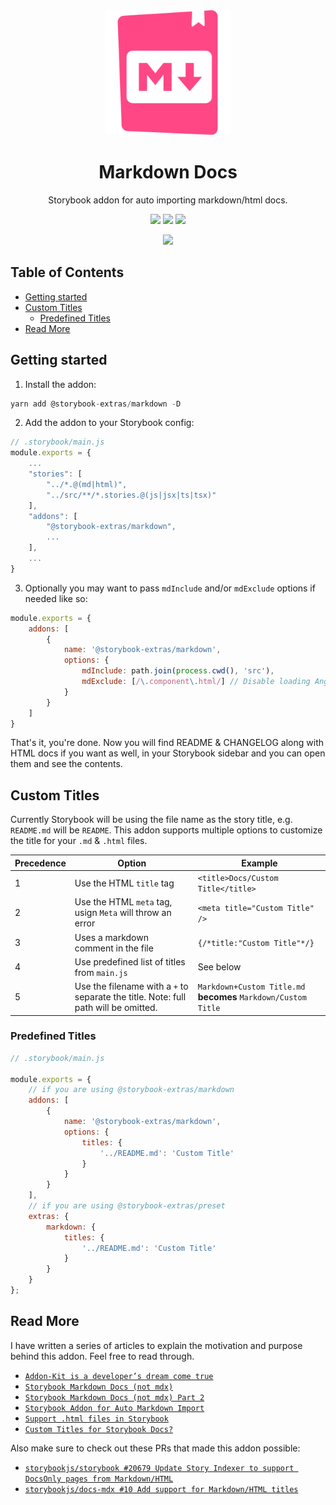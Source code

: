 <div align="center">

<img src="https://raw.githubusercontent.com/sheriffMoose/storybook-extras/master/logos/markdown.svg" alt="logo" width="200" />

<h1>Markdown Docs</h1>
<p>Storybook addon for auto importing markdown/html docs.</p>

![][img.node]
[![][img.npm]][link.npm]
[![][img.storybook]][link.npm]

[![][img.banner]][link.npm]

</div>

<h2>Table of Contents</h2>

- [Getting started](#getting-started)
- [Custom Titles](#custom-titles)
  - [Predefined Titles](#predefined-titles)
- [Read More](#read-more)

## Getting started

1. Install the addon:

```js
yarn add @storybook-extras/markdown -D
```

2. Add the addon to your Storybook config:

```js
// .storybook/main.js
module.exports = {
    ...
    "stories": [
        "../*.@(md|html)",
        "../src/**/*.stories.@(js|jsx|ts|tsx)"
    ],
    "addons": [
        "@storybook-extras/markdown",
        ...
    ],
    ...
}
```

3. Optionally you may want to pass `mdInclude` and/or `mdExclude` options if needed like so:

```js
module.exports = {
    addons: [
        {
            name: '@storybook-extras/markdown',
            options: {
                mdInclude: path.join(process.cwd(), 'src'),
                mdExclude: [/\.component\.html/] // Disable loading Angular component files
            }
        }
    ]
}
```

That's it, you're done. Now you will find README & CHANGELOG along with HTML docs if you want as well, in your Storybook sidebar and you can open them and see the contents.

## Custom Titles

Currently Storybook will be using the file name as the story title, e.g. `README.md` will be `README`. This addon supports multiple options to customize the title for your `.md` & `.html` files.

| Precedence | Option | Example |
| -- | --- | --- |
| 1 | Use the HTML `title` tag | `<title>Docs/Custom Title</title>`  |
| 2 | Use the HTML `meta` tag, usign `Meta` will throw an error | `<meta title="Custom Title" />` |
| 3 | Uses a markdown comment in the file | `{/*title:"Custom Title"*/}` |
| 4 | Use predefined list of titles from `main.js` | See below |
| 5 | Use the filename with a `+` to separate the title. Note: full path will be omitted. | `Markdown+Custom Title.md` **becomes** `Markdown/Custom Title` |


### Predefined Titles

```js
// .storybook/main.js

module.exports = {
    // if you are using @storybook-extras/markdown
    addons: [
        {
            name: '@storybook-extras/markdown',
            options: {
                titles: {
                    '../README.md': 'Custom Title'
                }
            }
        }
    ],
    // if you are using @storybook-extras/preset
    extras: {
        markdown: {
            titles: {
                '../README.md': 'Custom Title'
            }
        }
    }
};
```


## Read More

I have written a series of articles to explain the motivation and purpose behind this addon. Feel free to read through.

* [`Addon-Kit is a developer’s dream come true`](https://sheriffmoose.medium.com/storybook-addon-kit-is-a-developers-dream-come-true-65ab254970d5)
* [`Storybook Markdown Docs (not mdx)`](https://sheriffmoose.medium.com/storybook-markdown-docs-not-mdx-cfa25632ebfc)
* [`Storybook Markdown Docs (not mdx) Part 2`](https://sheriffmoose.medium.com/storybook-markdown-docs-not-mdx-part-2-757463fcad84)
* [`Storybook Addon for Auto Markdown Import`](https://sheriffmoose.medium.com/storybook-addon-for-auto-markdown-import-74f58b6d9c5c)
* [`Support .html files in Storybook`](https://sheriffmoose.medium.com/support-html-files-in-storybook-9e4da45a829a)
* [`Custom Titles for Storybook Docs?`](https://sheriffmoose.medium.com/custom-titles-for-storybook-docs-644927607692)

Also make sure to check out these PRs that made this addon possible:

* [`storybookjs/storybook #20679 Update Story Indexer to support DocsOnly pages from Markdown/HTML`](https://github.com/storybookjs/storybook/pull/20679)
* [`storybookjs/docs-mdx #10 Add support for Markdown/HTML titles`](https://github.com/storybookjs/docs-mdx/pull/10)











[img.node]:
https://img.shields.io/node/v/@storybook-extras/console?logo=node.js&logoColor=white&labelColor=339933&color=grey&label=
[img.npm]:
https://img.shields.io/npm/v/@storybook-extras/markdown?logo=npm&logoColor=white&labelColor=CB3837&color=grey&label=
[img.storybook]:
https://img.shields.io/npm/dependency-version/@storybook-extras/markdown/dev/storybook?logo=storybook&logoColor=white&labelColor=FF4785&color=grey&label=
[img.banner]:
https://nodei.co/npm/@storybook-extras/markdown.png

[link.npm]:
https://npmjs.org/package/@storybook-extras/markdown